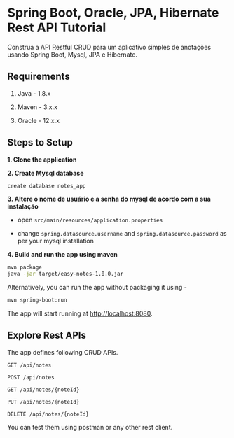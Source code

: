 # Spring Boot, Oracle, JPA, Hibernate Rest API Tutorial

Construa a API Restful CRUD para um aplicativo simples de anotações usando Spring Boot, Mysql, JPA e Hibernate.

## Requirements

1. Java - 1.8.x

2. Maven - 3.x.x

3. Oracle - 12.x.x

## Steps to Setup

**1. Clone the application**

**2. Create Mysql database**
```bash
create database notes_app
```

**3. Altere o nome de usuário e a senha do mysql de acordo com a sua instalação**

+ open `src/main/resources/application.properties`

+ change `spring.datasource.username` and `spring.datasource.password` as per your mysql installation

**4. Build and run the app using maven**

```bash
mvn package
java -jar target/easy-notes-1.0.0.jar
```

Alternatively, you can run the app without packaging it using -

```bash
mvn spring-boot:run
```

The app will start running at <http://localhost:8080>.

## Explore Rest APIs

The app defines following CRUD APIs.

    GET /api/notes
    
    POST /api/notes
    
    GET /api/notes/{noteId}
    
    PUT /api/notes/{noteId}
    
    DELETE /api/notes/{noteId}

You can test them using postman or any other rest client.
